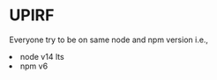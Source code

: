 # UPIRF
Everyone try to be on same node and npm version i.e.,<br>
<li>node v14 lts</li>
<li>npm v6 </li>
